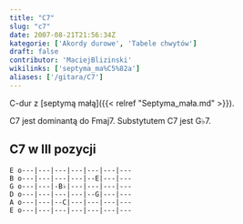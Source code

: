 ```yaml
---
title: "C7"
slug: "c7"
date: 2007-08-21T21:56:34Z
kategorie: ['Akordy durowe', 'Tabele chwytów']
draft: false
contributor: 'MaciejBlizinski'
wikilinks: ['septyma_ma%C5%82a']
aliases: ['/gitara/C7']
---
```

C-dur z [septymą małą]({{< relref "Septyma_mała.md" >}}).

C7 jest dominantą do Fmaj7. Substytutem C7 jest G♭7.

## C7 w III pozycji

    E o---|---|---|---|---|---|---
    B o---|---|---|---|--E|---|---
    G o---|---|-B♭|---|---|---|---
    D o---|---|---|---|--G|---|---
    A o---|---|--C|---|---|---|---
    E o---|---|---|---|---|---|---


